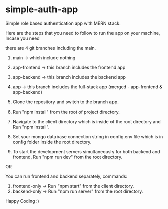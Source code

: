 # simple-auth-app
Simple role based authentication app with MERN stack.

Here are the steps that you need to follow to run the app on your machine, Incase you need

there are 4 git branches including the main.
1. main  -> which include nothing
2. app-frontend   ->  this branch includes the frontend app
3. app-backend   ->   this branch includes the backend app
4. app  ->  this branch includes the full-stack app (merged - app-frontend & app-backend)

1. Clone the repository and switch to the branch app.
2. Run "npm install" from the root of project directory.
3. Navigate to the client directory which is inside of the root directory and Run "npm install".
4. Set your mongo database connection string in config.env file which is in config folder inside the root directory.
5. To start the development servers simultaneously for both backend and frontend, Run "npm run dev" from the root directory.

OR

You can run frontend and backend separately,
commands:
1. frontend-only  ->  Run "npm start" from the client directory.
2. backend-only   ->  Run "npm run server" from the root directory.


Happy Coding :)
